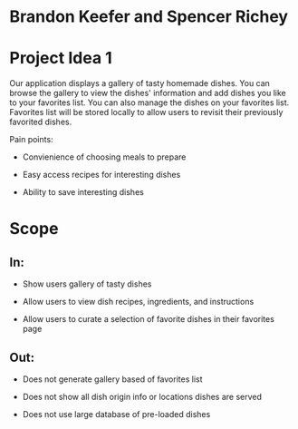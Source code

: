 # Brandon Keefer and Spencer Richey

# Project Idea 1

Our application displays a gallery of tasty homemade dishes. You can browse the gallery to view the dishes' information and add dishes you like to your favorites list. You can also manage the dishes on your favorites list. Favorites list will be stored locally to allow users to revisit their previously favorited dishes.

Pain points:

- Convienience of choosing meals to prepare

- Easy access recipes for interesting dishes

- Ability to save interesting dishes

# Scope

## In:

- Show users gallery of tasty dishes

- Allow users to view dish recipes, ingredients, and instructions

- Allow users to curate a selection of favorite dishes in their favorites page

## Out:

- Does not generate gallery based of favorites list

- Does not show all dish origin info or locations dishes are served

- Does not use large database of pre-loaded dishes

# 